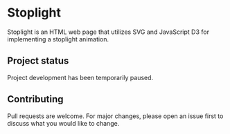 # Stoplight
Stoplight is an HTML web page that utilizes SVG and JavaScript D3 for implementing a stoplight animation.

## Project status
Project development has been temporarily paused.

## Contributing
Pull requests are welcome. For major changes, please open an issue first to discuss what you would like to change.

